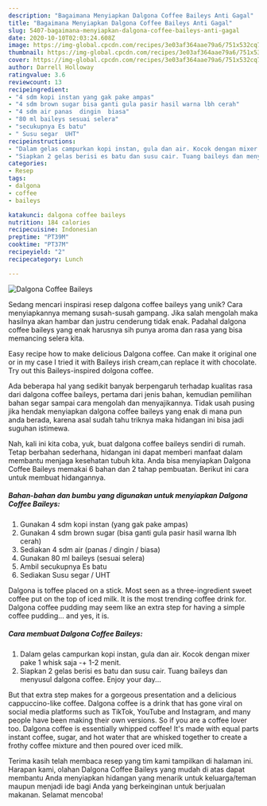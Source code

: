 ```yaml
---
description: "Bagaimana Menyiapkan Dalgona Coffee Baileys Anti Gagal"
title: "Bagaimana Menyiapkan Dalgona Coffee Baileys Anti Gagal"
slug: 5407-bagaimana-menyiapkan-dalgona-coffee-baileys-anti-gagal
date: 2020-10-10T02:03:24.608Z
image: https://img-global.cpcdn.com/recipes/3e03af364aae79a6/751x532cq70/dalgona-coffee-baileys-foto-resep-utama.jpg
thumbnail: https://img-global.cpcdn.com/recipes/3e03af364aae79a6/751x532cq70/dalgona-coffee-baileys-foto-resep-utama.jpg
cover: https://img-global.cpcdn.com/recipes/3e03af364aae79a6/751x532cq70/dalgona-coffee-baileys-foto-resep-utama.jpg
author: Darrell Holloway
ratingvalue: 3.6
reviewcount: 13
recipeingredient:
- "4 sdm kopi instan yang gak pake ampas"
- "4 sdm brown sugar bisa ganti gula pasir hasil warna lbh cerah"
- "4 sdm air panas  dingin  biasa"
- "80 ml baileys sesuai selera"
- "secukupnya Es batu"
- " Susu segar  UHT"
recipeinstructions:
- "Dalam gelas campurkan kopi instan, gula dan air. Kocok dengan mixer pake 1 whisk saja -+ 1-2 menit."
- "Siapkan 2 gelas berisi es batu dan susu cair. Tuang baileys dan menyusul dalgona coffee. Enjoy your day..."
categories:
- Resep
tags:
- dalgona
- coffee
- baileys

katakunci: dalgona coffee baileys 
nutrition: 184 calories
recipecuisine: Indonesian
preptime: "PT39M"
cooktime: "PT37M"
recipeyield: "2"
recipecategory: Lunch

---
```



![Dalgona Coffee Baileys](https://img-global.cpcdn.com/recipes/3e03af364aae79a6/751x532cq70/dalgona-coffee-baileys-foto-resep-utama.jpg)

Sedang mencari inspirasi resep dalgona coffee baileys yang unik? Cara menyiapkannya memang susah-susah gampang. Jika salah mengolah maka hasilnya akan hambar dan justru cenderung tidak enak. Padahal dalgona coffee baileys yang enak harusnya sih punya aroma dan rasa yang bisa memancing selera kita.

Easy recipe how to make delicious Dalgona coffee. Can make it original one or in my case I tried it with Baileys irish cream,can replace it with chocolate. Try out this Baileys-inspired dolgona coffee.

Ada beberapa hal yang sedikit banyak berpengaruh terhadap kualitas rasa dari dalgona coffee baileys, pertama dari jenis bahan, kemudian pemilihan bahan segar sampai cara mengolah dan menyajikannya. Tidak usah pusing jika hendak menyiapkan dalgona coffee baileys yang enak di mana pun anda berada, karena asal sudah tahu triknya maka hidangan ini bisa jadi suguhan istimewa.


Nah, kali ini kita coba, yuk, buat dalgona coffee baileys sendiri di rumah. Tetap berbahan sederhana, hidangan ini dapat memberi manfaat dalam membantu menjaga kesehatan tubuh kita. Anda bisa menyiapkan Dalgona Coffee Baileys memakai 6 bahan dan 2 tahap pembuatan. Berikut ini cara untuk membuat hidangannya.

<!--inarticleads1-->

##### Bahan-bahan dan bumbu yang digunakan untuk menyiapkan Dalgona Coffee Baileys:

1. Gunakan 4 sdm kopi instan (yang gak pake ampas)
1. Gunakan 4 sdm brown sugar (bisa ganti gula pasir hasil warna lbh cerah)
1. Sediakan 4 sdm air (panas / dingin / biasa)
1. Gunakan 80 ml baileys (sesuai selera)
1. Ambil secukupnya Es batu
1. Sediakan  Susu segar / UHT


Dalgona is toffee placed on a stick. Most seen as a three-ingredient sweet coffee put on the top of iced milk. It is the most trending coffee drink for. Dalgona coffee pudding may seem like an extra step for having a simple coffee pudding… and yes, it is. 

<!--inarticleads2-->

##### Cara membuat Dalgona Coffee Baileys:

1. Dalam gelas campurkan kopi instan, gula dan air. Kocok dengan mixer pake 1 whisk saja -+ 1-2 menit.
1. Siapkan 2 gelas berisi es batu dan susu cair. Tuang baileys dan menyusul dalgona coffee. Enjoy your day...


But that extra step makes for a gorgeous presentation and a delicious cappuccino-like coffee. Dalgona coffee is a drink that has gone viral on social media platforms such as TikTok, YouTube and Instagram, and many people have been making their own versions. So if you are a coffee lover too. Dalgona coffee is essentially whipped coffee! It&#39;s made with equal parts instant coffee, sugar, and hot water that are whisked together to create a frothy coffee mixture and then poured over iced milk. 

Terima kasih telah membaca resep yang tim kami tampilkan di halaman ini. Harapan kami, olahan Dalgona Coffee Baileys yang mudah di atas dapat membantu Anda menyiapkan hidangan yang menarik untuk keluarga/teman maupun menjadi ide bagi Anda yang berkeinginan untuk berjualan makanan. Selamat mencoba!

